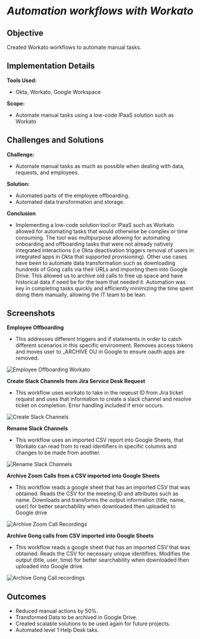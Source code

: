# *Automation workflows with Workato*

## Objective
Created Workato workflows to automate manual tasks.

## Implementation Details
**Tools Used:** 
- Okta, Workato, Google Workspace

**Scope:** 
- Automate manual tasks using a low-code IPaaS solution such as Workato

## Challenges and Solutions
**Challenge:** 
- Automate manual tasks as much as possible when dealing with data, requests, and employees.

**Solution:** 
- Automated parts of the employee offboarding.
- Automated data transformation and storage.

**Conclusion**
- Implementing a low-code solution tool or IPaaS such as Workato allowed for automating tasks that would otherwise be complex or time consuming. The tool was multipurpose allowing for automating onboarding and offboarding tasks that were not already natively integrated interactions (i.e Okta deactivation triggers removal of users in integrated apps in Okta that supported provisioning). Other use cases have been to automate data transformation such as downloading hundreds of Gong calls via their URLs and importing them into Google Drive. This allowed us to archive old calls to free up space and have historical data if need be for the team that needed it. Automation was key in completing tasks quickly and efficiently minimizing the time spent doing them manually, allowing the IT team to be lean.

## Screenshots

**Employee Offboarding**
- This addresses different triggers and if statements in order to catch different scenarios in this specific environment. Removes access tokens and moves user to _ARCHIVE OU in Google to ensure oauth apps are removed.

![Employee Offboarding Workato](Workflow_Automation/Images_Automation/workato-employee-offboarding.png)

**Create Slack Channels from Jira Service Desk Request**
- This workflow uses workato to take in the reqeust ID from Jira ticket request and uses that information to create a slack channel and resolve ticket on completion. Error handling included if error occurs.

![Create Slack Channels](Workflow_Automation/Images_Automation/automation-create-slack-channels.png)

**Rename Slack Channels**
- This workflow uses an imported CSV report into Google Sheets, that Workato can read from to read identifiers in specific columns and changes to be made from another.

![Rename Slack Channels](Workflow_Automation/Images_Automation/automation-slack-channel-rename.png)

**Archive Zoom Calls from a CSV imported into Google Sheets**
- This workflow reads a google sheet that has an imported CSV that was obtained. Reads the CSV for the meeting ID and attributes such as name. Downloads and transforms the output information (title, name, user) for better searchability when downloaded then uploaded to Google drive

![Archive Zoom Call Recordings](Workflow_Automation/Images_Automation/automation-archive-zoom-calls.png)

**Archive Gong calls from CSV imported into Google Sheets**
- This workflow reads a google sheet that has an imported CSV that was obtained. Reads the CSV for necessary unique identifires. Modifies the output (title, user, time) for better searchability when downloaded then uploaded into Google drive.

![Archive Gong Call recordings](Workflow_Automation/Images_Automation/automation-archive-gong-calls.png)

## Outcomes
- Reduced manual actions by 50%.
- Transformed Data to be archived in Google Drive.
- Created scalable solutions to be used again for future projects.
- Automated level 1 Help Desk taks.